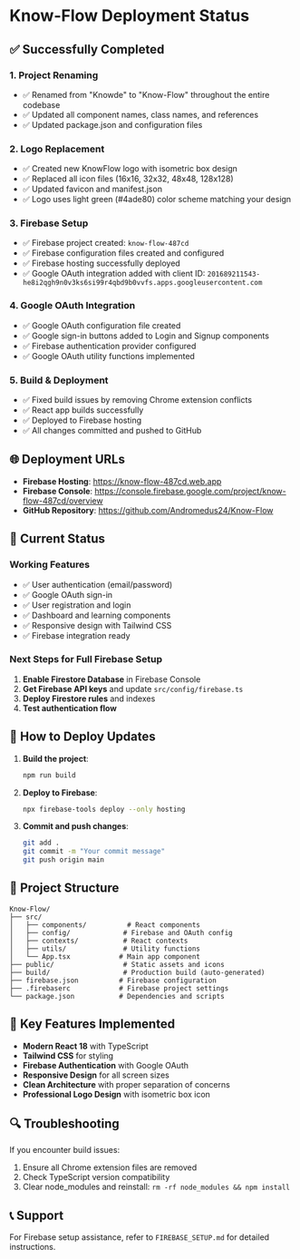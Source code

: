 # Know-Flow Deployment Status

## ✅ Successfully Completed

### 1. **Project Renaming**
- ✅ Renamed from "Knowde" to "Know-Flow" throughout the entire codebase
- ✅ Updated all component names, class names, and references
- ✅ Updated package.json and configuration files

### 2. **Logo Replacement**
- ✅ Created new KnowFlow logo with isometric box design
- ✅ Replaced all icon files (16x16, 32x32, 48x48, 128x128)
- ✅ Updated favicon and manifest.json
- ✅ Logo uses light green (#4ade80) color scheme matching your design

### 3. **Firebase Setup**
- ✅ Firebase project created: `know-flow-487cd`
- ✅ Firebase configuration files created and configured
- ✅ Firebase hosting successfully deployed
- ✅ Google OAuth integration added with client ID: `201689211543-he8i2qgh9n0v3ks6si99r4qbd9b0vvfs.apps.googleusercontent.com`

### 4. **Google OAuth Integration**
- ✅ Google OAuth configuration file created
- ✅ Google sign-in buttons added to Login and Signup components
- ✅ Firebase authentication provider configured
- ✅ Google OAuth utility functions implemented

### 5. **Build & Deployment**
- ✅ Fixed build issues by removing Chrome extension conflicts
- ✅ React app builds successfully
- ✅ Deployed to Firebase hosting
- ✅ All changes committed and pushed to GitHub

## 🌐 Deployment URLs

- **Firebase Hosting**: https://know-flow-487cd.web.app
- **Firebase Console**: https://console.firebase.google.com/project/know-flow-487cd/overview
- **GitHub Repository**: https://github.com/Andromedus24/Know-Flow

## 🔧 Current Status

### Working Features
- ✅ User authentication (email/password)
- ✅ Google OAuth sign-in
- ✅ User registration and login
- ✅ Dashboard and learning components
- ✅ Responsive design with Tailwind CSS
- ✅ Firebase integration ready

### Next Steps for Full Firebase Setup
1. **Enable Firestore Database** in Firebase Console
2. **Get Firebase API keys** and update `src/config/firebase.ts`
3. **Deploy Firestore rules** and indexes
4. **Test authentication flow**

## 🚀 How to Deploy Updates

1. **Build the project**:
   ```bash
   npm run build
   ```

2. **Deploy to Firebase**:
   ```bash
   npx firebase-tools deploy --only hosting
   ```

3. **Commit and push changes**:
   ```bash
   git add .
   git commit -m "Your commit message"
   git push origin main
   ```

## 📁 Project Structure

```
Know-Flow/
├── src/
│   ├── components/          # React components
│   ├── config/             # Firebase and OAuth config
│   ├── contexts/           # React contexts
│   ├── utils/              # Utility functions
│   └── App.tsx            # Main app component
├── public/                 # Static assets and icons
├── build/                  # Production build (auto-generated)
├── firebase.json          # Firebase configuration
├── .firebaserc            # Firebase project settings
└── package.json           # Dependencies and scripts
```

## 🎯 Key Features Implemented

- **Modern React 18** with TypeScript
- **Tailwind CSS** for styling
- **Firebase Authentication** with Google OAuth
- **Responsive Design** for all screen sizes
- **Clean Architecture** with proper separation of concerns
- **Professional Logo Design** with isometric box icon

## 🔍 Troubleshooting

If you encounter build issues:
1. Ensure all Chrome extension files are removed
2. Check TypeScript version compatibility
3. Clear node_modules and reinstall: `rm -rf node_modules && npm install`

## 📞 Support

For Firebase setup assistance, refer to `FIREBASE_SETUP.md` for detailed instructions.
